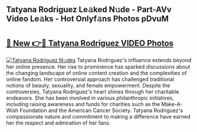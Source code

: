 ## Tatyana Rodriguez Le𝚊ked N𝚞de - Part-AVv Video Le𝚊ks - Hot Onlyf𝚊ns Photos pDvuM

# <h2><a href="http://ab20189.deff.icu/?id=Tatyana+Rodriguez">🔗 New 👉🔴 Tatyana Rodriguez VIDEO Photos</a></h2>

[![Tatyana Rodriguez N𝚞des](https://i.imgur.com/rIISA9y.gif)](http://ab20189.deff.icu/?id=Tatyana+Rodriguez)
Tatyana Rodriguez's influence extends beyond her online presence. Her rise to prominence has sparked discussions about the changing landscape of online content creation and the complexities of online fandom. Her controversial approach has challenged traditional notions of beauty, sexuality, and female empowerment. Despite the controversies, Tatyana Rodriguez's heart shines through her charitable endeavors. She has been involved in various philanthropic initiatives, including raising awareness and funds for charities such as the Make-A-Wish Foundation and the American Cancer Society. Tatyana Rodriguez's compassionate nature and commitment to making a difference have earned her the respect and admiration of her fans.
